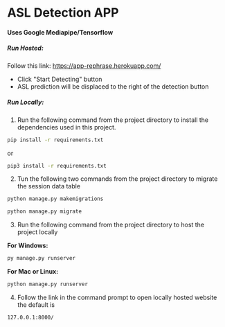 # ASL Detection APP
#### Uses Google Mediapipe/Tensorflow
##### Run Hosted:

Follow this link:
https://app-rephrase.herokuapp.com/
* Click "Start Detecting" button
* ASL prediction will be displaced to the right of the detection button

##### Run Locally:

1. Run the following command from the project directory
to install the dependencies used in this project.
```bash
pip install -r requirements.txt
```
or
```bash
pip3 install -r requirements.txt
```
2. Tun the following two commands from the project directory
to migrate the session data table
```bash
python manage.py makemigrations
```
```bash
python manage.py migrate
```
3. Run the following command from the project directory
to host the project locally

**For Windows:**

```bash
py manage.py runserver
```

**For Mac or Linux:**
```bash
python manage.py runserver
```

4. Follow the link in the command prompt to open locally hosted website
the default is 

```sh
127.0.0.1:8000/
```
